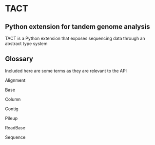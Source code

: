 TACT
====
Python extension for tandem genome analysis
-------------------------------------------

TACT is a Python extension that exposes sequencing data through an abstract
type system

Glossary
--------

Included here are some terms as they are relevant to the API

Alignment

Base

Column

Contig

Pileup

ReadBase

Sequence
